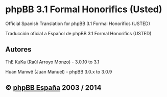 phpBB 3.1 Formal Honorifics (Usted)
================================

Official Spanish Translation for phpBB 3.1 Formal Honorifics (USTED)

Traducción oficial a Español de phpBB 3.1 Formal Honorifics (USTED)

## Autores
ThE KuKa (Raúl Arroyo Monzo) - 3.0.10 to 3.1

Huan Manwë (Juan Manuel) - phpBB 3.0.x to 3.0.9

## © [phpBB España](http://www.phpbb-es.com) 2003 / 2014
